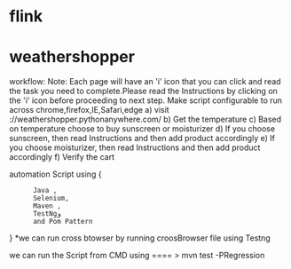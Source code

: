 # flink
# weathershopper

workflow:
Note: Each page will have an 'i' icon that you can click and read the task you need to
complete.Please read the Instructions by clicking on the 'i' icon before proceeding to next step.
Make script configurable to run across chrome,firefox,IE,Safari,edge
a) visit ://weathershopper.pythonanywhere.com/
b) Get the temperature
c) Based on temperature choose to buy sunscreen or moisturizer
d) If you choose sunscreen, then read Instructions and then add product accordingly
e) If you choose moisturizer, then read Instructions and then add product accordingly
f) Verify the cart

  automation Script using {
      
          Java ,
          Selenium,
          Maven , 
          TestNgو
          and Pom Pattern 


  } 
  *we can run cross btowser  by running croosBrowser file using Testng

   we can run the Script from CMD using ==== >  mvn test -PRegression


